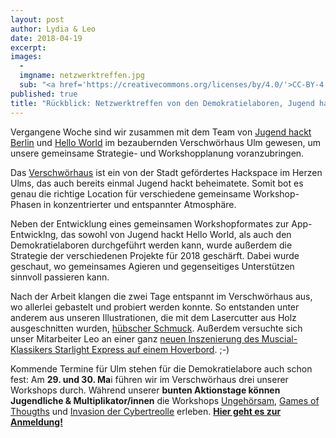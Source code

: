```yaml
---
layout: post
author: Lydia & Leo
date: 2018-04-19
excerpt: 
images:
  - 
  imgname: netzwerktreffen.jpg
  sub: "<a href='https://creativecommons.org/licenses/by/4.0/'>CC-BY-4.0</a>, OKF DE, Foto: Leonard Wolf"
published: true
title: "Rückblick: Netzwerktreffen von den Demokratielaboren, Jugend hackt & Hello World"
---
```


Vergangene Woche sind wir zusammen mit dem Team von [Jugend hackt Berlin](https://jugendhackt.org) und [Hello World](https://jugendhackt.org/helloworld) im bezaubernden Verschwörhaus Ulm gewesen, um unsere gemeinsame Strategie- und Workshopplanung voranzubringen. 

Das [Verschwörhaus](https://verschwoerhaus.de) ist ein von der Stadt gefördertes Hackspace im Herzen Ulms, das auch bereits einmal Jugend hackt beheimatete. Somit bot es genau die richtige Location für verschiedene gemeinsame Workshop-Phasen in konzentrierter und entspannter Atmosphäre. 

Neben der Entwicklung eines gemeinsamen Workshopformates zur App-Entwicklng, das sowohl von Jugend hackt Hello World, als auch den Demokratielaboren durchgeführt werden kann, wurde außerdem die Strategie der verschiedenen Projekte für 2018 geschärft. Dabei wurde geschaut, wo gemeinsames Agieren und gegenseitiges Unterstützen sinnvoll passieren kann.  

Nach der Arbeit klangen die zwei Tage entspannt im Verschwörhaus aus, wo allerlei gebastelt und probiert werden konnte. So entstanden unter anderem aus unseren Illustrationen, die mit dem Lasercutter aus Holz ausgeschnitten wurden, [hübscher Schmuck](https://twitter.com/demokratielabs/status/984549919624179712/photo/1). Außerdem versuchte sich unser Mitarbeiter Leo an einer ganz [neuen Inszenierung des Muscial-Klassikers Starlight Express auf einem Hoverbord](https://twitter.com/woLeonard/status/984546792481132544). ;-)

Kommende Termine für Ulm stehen für die Demokratielabore auch schon fest: Am **29. und 30. Ma**i führen wir im Verschwörhaus drei unserer Workshops durch. Während unserer **bunten Aktionstage können Jugendliche & Multiplikator/innen** die Workshops [Ungehörsam](https://demokratielabore.de/workshops/ungehörsam), [Games of Thougths](https://demokratielabore.de/workshops/game-of-thoughts) und [Invasion der Cybertreolle](https://demokratielabore.de/workshops/invasion-der-cybertrolle) erleben. **[Hier geht es zur Anmeldung!](https://docs.google.com/forms/d/e/1FAIpQLSc_UgoiqOgtWvsV0zWX0WYUVOEwFNHaHZf9v2mZqMpCwc3SSg/viewform)**
